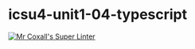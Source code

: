 # icsu4-unit1-04-typescript


[![Mr Coxall's Super Linter](https://github.com/matthew-meech/ics4u-unit1-04-typescript/workflows/Mr%20Coxall's%20Super%20Linter/badge.svg)](https://github.com/matthew-meech/ics4u-unit1-04-typescript/actions/)
